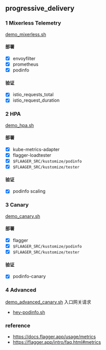 ## progressive_delivery

### 1 Mixerless Telemetry
[demo_mixerless.sh](demo_mixerless.sh)
#### 部署
- [x] envoyfilter
- [x] prometheus
- [x] podinfo

#### 验证
- [x] istio_requests_total
- [x] istio_request_duration

### 2 HPA
[demo_hpa.sh](demo_hpa.sh)
#### 部署
- [x] kube-metrics-adapter
- [x] flagger-loadtester
- [x] `$FLAAGER_SRC/kustomize/podinfo`
- [x] `$FLAAGER_SRC/kustomize/tester`
#### 验证
- [x] podinfo scaling

### 3 Canary
[demo_canary.sh](demo_canary.sh)
#### 部署
- [x] flagger
- [x] `$FLAAGER_SRC/kustomize/podinfo`
- [x] `$FLAAGER_SRC/kustomize/tester`
#### 验证
- [x] podinfo-canary

### 4 Advanced
[demo_advanced_canary.sh](demo_advanced_canary.sh)
入口网关请求
- [hey-podinfo.sh](hey-podinfo.sh)

### reference
- https://docs.flagger.app/usage/metrics
- https://flagger.app/intro/faq.html#metrics